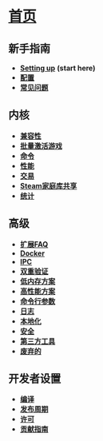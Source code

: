 # **[首页](https://github.com/JustArchiNET/ArchiSteamFarm/wiki/Home)**

## 新手指南

* **[Setting up](https://github.com/JustArchiNET/ArchiSteamFarm/wiki/Setting-up)** **(start here)**
* **[配置](https://github.com/JustArchiNET/ArchiSteamFarm/wiki/Configuration)**
* **[常见问题](https://github.com/JustArchiNET/ArchiSteamFarm/wiki/FAQ)**

## 内核

* **[兼容性](https://github.com/JustArchiNET/ArchiSteamFarm/wiki/Compatibility)**
* **[批量激活游戏](https://github.com/JustArchiNET/ArchiSteamFarm/wiki/Background-games-redeemer)**
* **[命令](https://github.com/JustArchiNET/ArchiSteamFarm/wiki/Commands)**
* **[性能](https://github.com/JustArchiNET/ArchiSteamFarm/wiki/Performance)**
* **[交易](https://github.com/JustArchiNET/ArchiSteamFarm/wiki/Trading)**
* **[Steam家庭库共享](https://github.com/JustArchiNET/ArchiSteamFarm/wiki/Steam-Family-Sharing)**
* **[统计](https://github.com/JustArchiNET/ArchiSteamFarm/wiki/Statistics)**

## 高级

* **[扩展FAQ](https://github.com/JustArchiNET/ArchiSteamFarm/wiki/Extended-FAQ)**
* **[Docker](https://github.com/JustArchiNET/ArchiSteamFarm/wiki/Docker)**
* **[IPC](https://github.com/JustArchiNET/ArchiSteamFarm/wiki/IPC)**
* **[双重验证](https://github.com/JustArchiNET/ArchiSteamFarm/wiki/Two-factor-authentication)**
* **[低内存方案](https://github.com/JustArchiNET/ArchiSteamFarm/wiki/Low-memory-setup)**
* **[高性能方案](https://github.com/JustArchiNET/ArchiSteamFarm/wiki/High-performance-setup)**
* **[命令行参数](https://github.com/JustArchiNET/ArchiSteamFarm/wiki/Command-line-arguments)**
* **[日志](https://github.com/JustArchiNET/ArchiSteamFarm/wiki/Logging)**
* **[本地化](https://github.com/JustArchiNET/ArchiSteamFarm/wiki/Localization)**
* **[安全](https://github.com/JustArchiNET/ArchiSteamFarm/wiki/Security)**
* **[第三方工具](https://github.com/JustArchiNET/ArchiSteamFarm/wiki/Third-party-tools)**
* **[废弃的](https://github.com/JustArchiNET/ArchiSteamFarm/wiki/Deprecation)**

## 开发者设置

* **[编译](https://github.com/JustArchiNET/ArchiSteamFarm/wiki/Compilation)**
* **[发布周期](https://github.com/JustArchiNET/ArchiSteamFarm/wiki/Release-cycle)**
* **[许可](https://github.com/JustArchiNET/ArchiSteamFarm/wiki/License)**
* **[贡献指南](https://github.com/JustArchiNET/ArchiSteamFarm/blob/master/.github/CONTRIBUTING.md)**